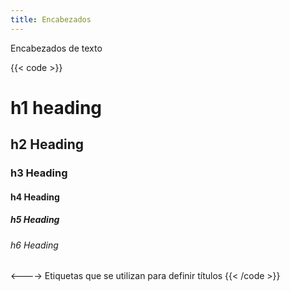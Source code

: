 ```yaml
---
title: Encabezados
---
```


Encabezados de texto

{{< code >}}
<h1>h1 heading</h1>
<h2>h2 Heading</h2>
<h3>h3 Heading</h3>
<h4>h4 Heading</h4>
<h5>h5 Heading</h5>
<h6>h6 Heading</h6>
<---->
Etiquetas que se utilizan para definir títulos
{{< /code >}}






